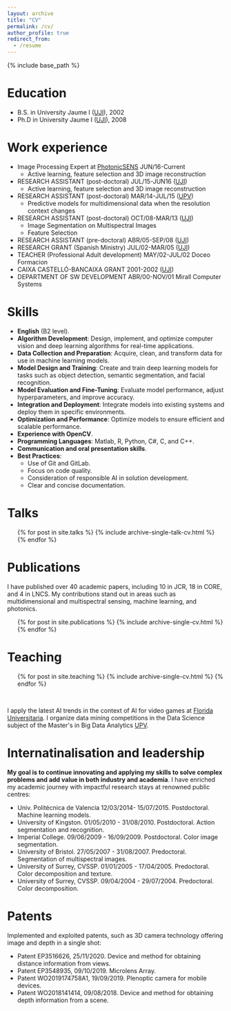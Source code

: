 ```yaml
---
layout: archive
title: "CV"
permalink: /cv/
author_profile: true
redirect_from:
  - /resume
---
```


{% include base_path %}

Education
======
* B.S. in University Jaume I ([UJI](www.uji.es)), 2002
* Ph.D in University Jaume I ([UJI](www.uji.es)), 2008

Work experience
======
* Image Processing Expert at [PhotonicSENS](https://photonicsens.com/)	JUN/16-Current
  * Active learning, feature selection and 3D image reconstruction
* RESEARCH ASSISTANT (post-doctoral)	JUL/15-JUN16 ([UJI](www.uji.es))
  * Active learning, feature selection and 3D image reconstruction
* RESEARCH ASSISTANT (post-doctoral)	MAR/14-JUL/15	([UPV](www.upv.es))
  * Predictive models for multidimensional data when the resolution context changes
* RESEARCH ASSISTANT (post-doctoral)	OCT/08-MAR/13	([UJI](www.uji.es))
  * Image Segmentation on Multispectral Images
  * Feature Selection
* RESEARCH ASSISTANT (pre-doctoral)	ABR/05-SEP/08	([UJI](www.uji.es))
* RESEARCH GRANT (Spanish Ministry)	JUL/02-MAR/05	([UJI](www.uji.es))
* TEACHER (Professional Adult development)	MAY/02-JUL/02	Doceo Formacion
* CAIXA CASTELLÓ-BANCAIXA GRANT	2001-2002	([UJI](www.uji.es))
* DEPARTMENT OF SW DEVELOPMENT	ABR/00-NOV/01	Mirall Computer Systems

  
Skills
======
- **English** (B2 level).
- **Algorithm Development**: Design, implement, and optimize computer vision and deep learning algorithms for real-time applications.
- **Data Collection and Preparation**: Acquire, clean, and transform data for use in machine learning models.
- **Model Design and Training**: Create and train deep learning models for tasks such as object detection, semantic segmentation, and facial recognition.
- **Model Evaluation and Fine-Tuning**: Evaluate model performance, adjust hyperparameters, and improve accuracy.
- **Integration and Deployment**: Integrate models into existing systems and deploy them in specific environments.
- **Optimization and Performance**: Optimize models to ensure efficient and scalable performance.
- **Experience with OpenCV**.
- **Programming Languages**: Matlab, R, Python, C#, C, and C++.
- **Communication and oral presentation skills**.
- **Best Practices**:
  - Use of Git and GitLab.
  - Focus on code quality.
  - Consideration of responsible AI in solution development.
  - Clear and concise documentation.


Talks
======
  <ul>{% for post in site.talks %}
    {% include archive-single-talk-cv.html %}
  {% endfor %}</ul>

Publications
======
I have published over 40 academic papers, including 10 in JCR, 18 in CORE, and 4 in LNCS. My contributions stand out in areas such as multidimensional and multispectral sensing, machine learning, and photonics.

  <ul>{% for post in site.publications %}
    {% include archive-single-cv.html %}
  {% endfor %}</ul>


Teaching
======
  <ul>{% for post in site.teaching %}
    {% include archive-single-cv.html %}
  {% endfor %}</ul>

<p>&nbsp;</p>

I apply the latest AI trends in the context of AI for video games at [Florida Universitaria](https://www.floridauniversitaria.es/).
I organize data mining competitions in the Data Science subject of the Master's in Big Data Analytics [UPV](https://www.upv.es/).

Internatinalisation and leadership
======
**My goal is to continue innovating and applying my skills to solve complex problems and add value in both industry and academia**. I have enriched my academic journey with impactful research stays at renowned public centres:
- Univ. Politécnica de Valencia 12/03/2014- 15/07/2015. Postdoctoral. Machine learning models.
- University of Kingston. 01/05/2010 - 31/08/2010. Postdoctoral. Action segmentation and recognition.
- Imperial College. 09/06/2009 - 16/09/2009. Postdoctoral. Color image segmentation.
- University of Bristol. 27/05/2007 - 31/08/2007. Predoctoral. Segmentation of multispectral images.
- University of Surrey, CVSSP. 01/01/2005 - 17/04/2005. Predoctoral. Color decomposition and texture. 
- University of Surrey, CVSSP. 09/04/2004 - 29/07/2004. Predoctoral. Color decomposition.


Patents
======
Implemented and exploited patents, such as 3D camera technology offering image and depth in a single shot:
- Patent EP3516626, 25/11/2020. Device and method for obtaining distance information from views.
- Patent EP3548935, 09/10/2019. Microlens Array.
- Patent WO2019174758A1, 19/09/2019. Plenoptic camera for mobile devices.
- Patent WO2018141414, 09/08/2018. Device and method for obtaining depth information from a scene.
